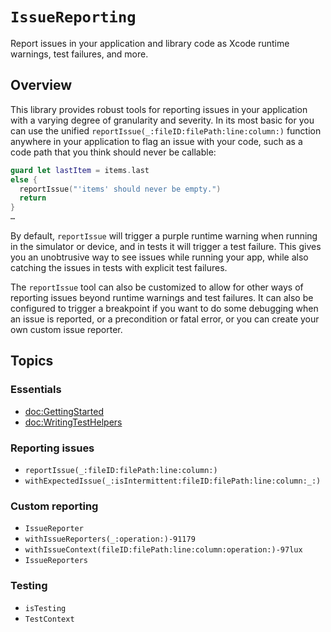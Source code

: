 # ``IssueReporting``

Report issues in your application and library code as Xcode runtime warnings, test failures, and
more.

## Overview

This library provides robust tools for reporting issues in your application with a varying degree
of granularity and severity. In its most basic for you can use the unified 
``reportIssue(_:fileID:filePath:line:column:)`` function anywhere in your application to flag an
issue with your code, such as a code path that you think should never be callable:

```swift
guard let lastItem = items.last
else {
  reportIssue("'items' should never be empty.")
  return 
}
…
```

By default, `reportIssue` will trigger a purple runtime warning when running in the simulator or
device, and in tests it will trigger a test failure. This gives you an unobtrusive way to see
issues while running your app, while also catching the issues in tests with explicit test failures.

The `reportIssue` tool can also be customized to allow for other ways of reporting issues beyond
runtime warnings and test failures. It can also be configured to trigger a breakpoint if you want to
do some debugging when an issue is reported, or a precondition or fatal error, or you can create
your own custom issue reporter.

## Topics

### Essentials

- <doc:GettingStarted>
- <doc:WritingTestHelpers>

### Reporting issues

- ``reportIssue(_:fileID:filePath:line:column:)``
- ``withExpectedIssue(_:isIntermittent:fileID:filePath:line:column:_:)``

### Custom reporting

- ``IssueReporter``
- ``withIssueReporters(_:operation:)-91179``
- ``withIssueContext(fileID:filePath:line:column:operation:)-97lux``
- ``IssueReporters``

### Testing

- ``isTesting``
- ``TestContext``
